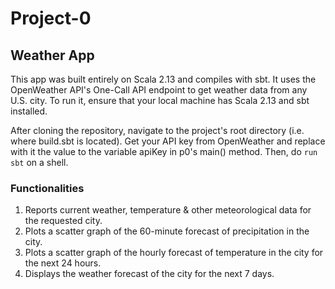 # Project-0 
## Weather App

This app was built entirely on Scala 2.13 and compiles with sbt. It uses the OpenWeather API's One-Call API endpoint to get weather data from any U.S. city. To run it, ensure that your local machine has Scala 2.13 and sbt installed. 

After cloning the repository, navigate to the project's root directory (i.e. where build.sbt is located). Get your API key from OpenWeather and replace with it the value to the variable apiKey in p0's main() method.
Then, do `run sbt` on a shell.

### Functionalities
1) Reports current weather, temperature & other meteorological data for the requested city.
2) Plots a scatter graph of the 60-minute forecast of precipitation in the city.
3) Plots a scatter graph of the hourly forecast of temperature in the city for the next 24 hours.
4) Displays the weather forecast of the city for the next 7 days.

